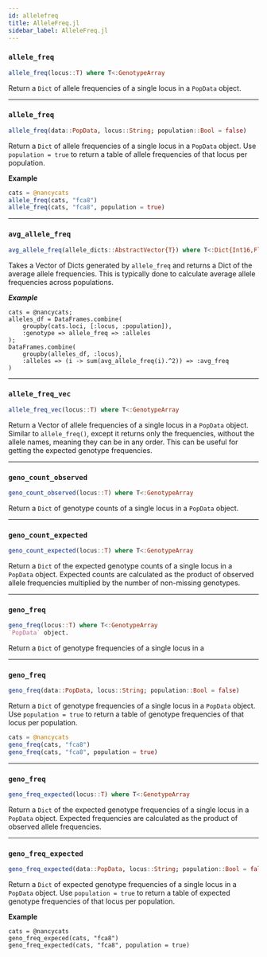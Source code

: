 ```yaml
---
id: allelefreq
title: AlleleFreq.jl
sidebar_label: AlleleFreq.jl
---
```


### `allele_freq`
```julia
allele_freq(locus::T) where T<:GenotypeArray
```
Return a `Dict` of allele frequencies of a single locus in a `PopData`
object.

----

### `allele_freq`
```julia
allele_freq(data::PopData, locus::String; population::Bool = false)
```
Return a `Dict` of allele frequencies of a single locus in a `PopData`
object. Use `population = true` to return a table of allele frequencies
of that locus per population.

**Example**
```julia
cats = @nancycats
allele_freq(cats, "fca8")
allele_freq(cats, "fca8", population = true)
```

----

### `avg_allele_freq`
```julia
avg_allele_freq(allele_dicts::AbstractVector{T}) where T<:Dict{Int16,Float32}
```
Takes a Vector of Dicts generated by `allele_freq` and returns a Dict of the average
allele frequencies. This is typically done to calculate average allele frequencies
across populations.

***Example***
```
cats = @nancycats;
alleles_df = DataFrames.combine(
    groupby(cats.loci, [:locus, :population]),
    :genotype => allele_freq => :alleles
);
DataFrames.combine(
    groupby(alleles_df, :locus),
    :alleles => (i -> sum(avg_allele_freq(i).^2)) => :avg_freq
)
```

----

### `allele_freq_vec`
```julia
allele_freq_vec(locus::T) where T<:GenotypeArray
```
Return a Vector of allele frequencies of a single locus in a `PopData` object. Similar to `allele_freq()`, except it returns only the frequencies, without the allele names, meaning they can be in any order. This can be useful for getting the expected genotype frequencies.

----

### `geno_count_observed`
```julia
geno_count_observed(locus::T) where T<:GenotypeArray
```
Return a `Dict` of genotype counts of a single locus in a
`PopData` object.

----

### `geno_count_expected`
```julia
geno_count_expected(locus::T) where T<:GenotypeArray
```
Return a `Dict` of the expected genotype counts of a single locus in a
`PopData` object. Expected counts are calculated as the product of observed allele frequencies multiplied by the number of non-missing genotypes.

----

### `geno_freq`
```julia
geno_freq(locus::T) where T<:GenotypeArray
`PopData` object.
```
Return a `Dict` of genotype frequencies of a single locus in a

----

### `geno_freq`
```julia
geno_freq(data::PopData, locus::String; population::Bool = false)
```
Return a `Dict` of genotype frequencies of a single locus in a `PopData`
object. Use `population = true` to return a table of genotype frequencies
of that locus per population.

```julia
cats = @nancycats
geno_freq(cats, "fca8")
geno_freq(cats, "fca8", population = true)
```

----

### `geno_freq`
```julia
geno_freq_expected(locus::T) where T<:GenotypeArray
```
Return a `Dict` of the expected genotype frequencies of a single locus in a `PopData` object. Expected frequencies are calculated as the product of
observed allele frequencies.

----

### `geno_freq_expected`
```julia
geno_freq_expected(data::PopData, locus::String; population::Bool = false)
```
Return a `Dict` of expected genotype frequencies of a single locus in a
`PopData` object. Use `population = true` to return a table of expected genotype frequencies of that locus per population.

**Example**
```
cats = @nancycats
geno_freq_expeced(cats, "fca8")
geno_freq_expected(cats, "fca8", population = true)
```